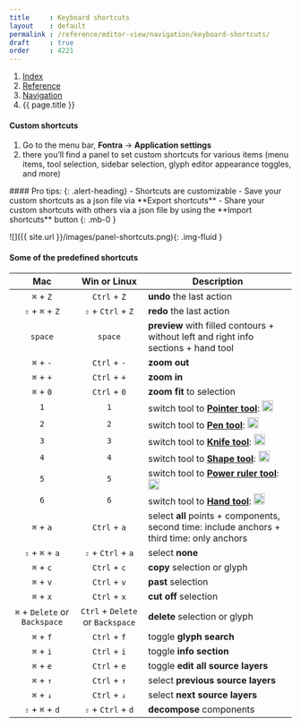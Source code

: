 ```yaml
---
title     : Keyboard shortcuts
layout    : default
permalink : /reference/editor-view/navigation/keyboard-shortcuts/
draft     : true
order     : 4221
---
```


<nav aria-label="breadcrumb">
  <ol class="breadcrumb small">
    <li class="breadcrumb-item"><a href="{{ site.url }}">Index</a></li>
    <li class="breadcrumb-item"><a href="{{ site.url }}/reference">Reference</a></li>
    <li class="breadcrumb-item"><a href="{{ site.url }}/reference/navigation">Navigation</a></li>
    <li class="breadcrumb-item active" aria-current="page">{{ page.title }}</li>
  </ol>
</nav>

#### Custom shortcuts
1. Go to the menu bar, **Fontra** -> **Application settings**
2. there you’ll find a panel to set custom shortcuts for various items (menu items, tool selection, sidebar selection, glyph editor appearance toggles, and more)

<div class="alert alert-primary mt-3" role="alert" markdown='1'>
#### Pro tips: 
{: .alert-heading}
- Shortcuts are customizable
- Save your custom shortcuts as a json file via **Export shortcuts**
- Share your custom shortcuts with others via a json file by using the **Import shortcuts** button
{: .mb-0 }
</div>

![]({{ site.url }}/images/panel-shortcuts.png){: .img-fluid }

#### Some of the predefined shortcuts

| Mac | Win or Linux | Description |
| :---: | :---: | --- |
| `⌘` + `Z` | `Ctrl` + `Z` | **undo** the last action |
| `⇧` + `⌘` + `Z` | `⇧` + `Ctrl` + `Z` | **redo** the last action  |
| `space` | `space` | **preview** with filled contours + without left and right info sections + hand tool |
| `⌘` + `-` | `Ctrl` + `-` | **zoom out** |
| `⌘` + `+` | `Ctrl` + `+` | **zoom in** |
| `⌘` + `0` | `Ctrl` + `0` | **zoom fit** to selection |
| `1` | `1` | switch tool to <a href='{{ site.url }}/reference/tools/pointer'>**Pointer tool**</a>: <img height="20" src="{{ site.url }}/images/icons/pointer.svg"> |
| `2` | `2` | switch tool to <a href='{{ site.url }}/reference/tools/pen'>**Pen tool**</a>: <img height="20" src="{{ site.url }}/images/icons/pointeradd.svg"> |
| `3` | `3` | switch tool to <a href='{{ site.url }}/reference/tools/knife'>**Knife tool**</a>: <img height="20" src="{{ site.url }}/images/icons/slice.svg"> |
| `4` | `4` | switch tool to <a href='{{ site.url }}/reference/tools/shapes'>**Shape tool**</a>: <img height="20" src="{{ site.url }}/images/icons/square-plus-2.svg"> |
| `5` | `5` | switch tool to <a href='{{ site.url }}/reference/tools/ruler'>**Power ruler tool**</a>: <img height="20" src="{{ site.url }}/images/icons/ruler.svg"> |
| `6` | `6` | switch tool to <a href='{{ site.url }}/reference/tools/hand'>**Hand tool**</a>: <img height="20" src="{{ site.url }}/images/icons/hand.svg"> |
| `⌘` + `a` | `Ctrl` + `a` | select **all** points + components, second time: include anchors + third time: only anchors |
| `⇧` + `⌘` + `a` | `⇧` + `Ctrl` + `a` | select **none** |
| `⌘` + `c` | `Ctrl` + `c` | **copy** selection or glyph |
| `⌘` + `v` | `Ctrl` + `v` | **past** selection |
| `⌘` + `x` | `Ctrl` + `x` | **cut off** selection |
| `⌘` + `Delete` or `Backspace` | `Ctrl` + `Delete` or `Backspace` | **delete** selection or glyph |
| `⌘` + `f` | `Ctrl` + `f` | toggle **glyph search** |
| `⌘` + `i` | `Ctrl` + `i` | toggle **info section** |
| `⌘` + `e` | `Ctrl` + `e` | toggle **edit all source layers** |
| `⌘` + `↑` | `Ctrl` + `↑` | select **previous source layers** |
| `⌘` + `↓` | `Ctrl` + `↓` | select **next source layers** |
| `⇧` + `⌘` + `d` | `⇧` + `Ctrl` + `d` | **decompose** components |



[Fontra Pak]: http://github.com/googlefonts/fontra-pak
[build Fontra from source]: ../building-fontra-from-source
[GitHub]: http://github.com
[Actions]: http://github.com/googlefonts/fontra-pak/actions

